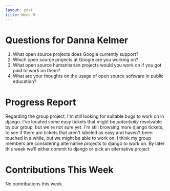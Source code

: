 ```yaml
---
layout: post
title: Week 9
---
```


# Questions for Danna Kelmer
1. What open source projects does Google currently support?
2. Which open source projects at Google are you working on?
3. What open source humanitarian projects would you work on if you got paid to work on them?
4. What are your thoughts on the usage of open source software in public education?

# Progress Report
Regarding the group project, I'm still looking for suitable bugs to work on in django. I've located some easy tickets that might be *potentially* resolvable by our group, but we're not sure yet. I'm still browsing more django tickets, to see if there are tickets that aren't labeled as easy and haven't been touched in a while, but we might be able to work on. I think my group members are considering alternative projects to django to work on. By later this week we'll either commit to django or pick an alternative project

# Contributions This Week
No contributions this week.
